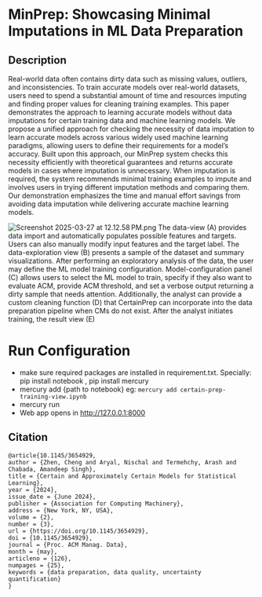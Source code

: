 # MinPrep: Showcasing Minimal Imputations in ML Data Preparation
## Description
Real-world data often contains dirty data such as missing values,
outliers, and inconsistencies. To train accurate models over real-world datasets, users need to spend a substantial amount of time
and resources imputing and finding proper values for cleaning training examples. This paper demonstrates the approach to learning
accurate models without data imputations for certain training data
and machine learning models. We propose a unified approach for
checking the necessity of data imputation to learn accurate models
across various widely used machine learning paradigms, allowing
users to define their requirements for a model’s accuracy. Built upon
this approach, our MinPrep system checks this necessity efficiently
with theoretical guarantees and returns accurate models in cases
where imputation is unnecessary. When imputation is required, the
system recommends minimal training examples to impute and involves users in trying different imputation methods and comparing
them. Our demonstration emphasizes the time and manual effort
savings from avoiding data imputation while delivering accurate
machine learning models.

![Screenshot 2025-03-27 at 12.12.58 PM.png](..%2FScreenshot%202025-03-27%20at%2012.12.58%E2%80%AFPM.png)
The data-view (A)
provides data import and automatically populates possible features
and targets. Users can also manually modify input features and
the target label. The data-exploration view (B) presents a sample
of the dataset and summary visualizations. After performing an
exploratory analysis of the data, the user may define the ML model
training configuration. Model-configuration panel (C) allows users
to select the ML model to train, specify if they also want to evaluate
ACM, provide ACM threshold, and set a verbose output returning a dirty sample that needs attention. Additionally, the analyst
can provide a custom cleaning function (D) that CertainPrep can
incorporate into the data preparation pipeline when CMs do not
exist. After the analyst initiates training, the result view (E) 



# Run Configuration
- make sure required packages are installed in requirement.txt. Specially: pip install notebook , pip install mercury
- mercury add {path to notebook} eg: `mercury add certain-prep-training-view.ipynb`
- mercury run
- Web app opens in http://127.0.0.1:8000


## Citation
```
@article{10.1145/3654929,
author = {Zhen, Cheng and Aryal, Nischal and Termehchy, Arash and Chabada, Amandeep Singh},
title = {Certain and Approximately Certain Models for Statistical Learning},
year = {2024},
issue_date = {June 2024},
publisher = {Association for Computing Machinery},
address = {New York, NY, USA},
volume = {2},
number = {3},
url = {https://doi.org/10.1145/3654929},
doi = {10.1145/3654929},
journal = {Proc. ACM Manag. Data},
month = {may},
articleno = {126},
numpages = {25},
keywords = {data preparation, data quality, uncertainty quantification}
}
```
